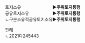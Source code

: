 <link rel="stylesheet" href="../_res/darkmode.css">





토지소유ㅤㅤㅤㅤㅤㅤㅤㅤ▶<b class="r">주위토지통행</b>  
공유토지소유ㅤㅤㅤㅤㅤㅤ▶<b class="t">주위토지통행</b>  
ㄴ구분소유적공유토지소유▶<b class="t">주위토지통행</b>  

판례  
ㄴ2021다245443





